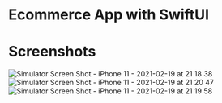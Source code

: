 # Ecommerce App with SwiftUI

# Screenshots

![Simulator Screen Shot - iPhone 11 - 2021-02-19 at 21 18 38](https://user-images.githubusercontent.com/41873800/108552211-0a9b2280-7302-11eb-9a24-9bfea94b1a94.png)
![Simulator Screen Shot - iPhone 11 - 2021-02-19 at 21 20 47](https://user-images.githubusercontent.com/41873800/108552202-07079b80-7302-11eb-8ea4-a68c3826f88e.png)
![Simulator Screen Shot - iPhone 11 - 2021-02-19 at 21 19 58](https://user-images.githubusercontent.com/41873800/108552207-08d15f00-7302-11eb-840d-bb564c2a7d7e.png)


